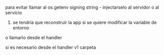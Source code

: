 para evitar llamar al os.getenv signing string - injectarselo al servidor
o al servicio

1. se tendría que reconstruir la app si se quiere modificar la variable de entorno

o llamarlo desde el handler

si es necesario desde el handler v1 carpeta